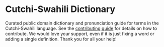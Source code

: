 
# Cutchi-Swahili Dictionary

Curated public domain dictionary and pronunciation guide for terms in the Cutchi-Swahili language. See the [contributing guide](https://github.com/drumworkteam/term/blob/make/.github/contributing.md) for details on how to contribute. We would love your support, even if it is just fixing a word or adding a single definition. Thank you for all your help!